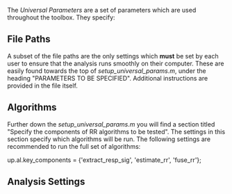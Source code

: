 The _Universal Parameters_ are a set of parameters which are used throughout the toolbox. They specify:

## File Paths
A subset of the file paths are the only settings which **must** be set by each user to ensure that the analysis runs smoothly on their computer. These are easily found towards the top of _setup_universal_params.m_, under the heading "PARAMETERS TO BE SPECIFIED". Additional instructions are provided in the file itself.

## Algorithms
Further down the _setup_universal_params.m_ you will find a section titled "Specify the components of RR algorithms to be tested". The settings in this section specify which algorithms will be run. The following settings are recommended to run the full set of algorithms:

up.al.key_components = {'extract_resp_sig', 'estimate_rr', 'fuse_rr'};

## Analysis Settings